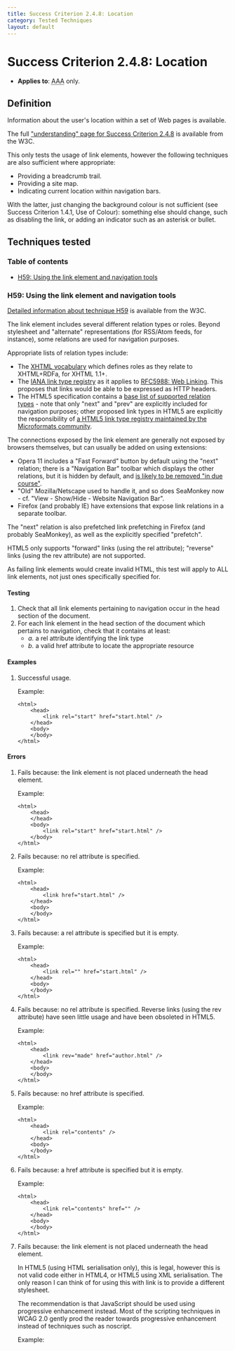 ```yaml
---
title: Success Criterion 2.4.8: Location
category: Tested Techniques
layout: default
---
```


# Success Criterion 2.4.8: Location

- **Applies to**: <abbr title="Triple A">AAA</abbr> only.

## Definition

Information about the user's location within a set of Web pages is available.

The full ["understanding" page for Success Criterion 2.4.8](http://www.w3.org/TR/UNDERSTANDING-WCAG20/navigation-mechanisms-location.html) is available from the W3C.

This only tests the usage of link elements, however the following techniques are also sufficient where appropriate:
- Providing a breadcrumb trail.
- Providing a site map.
- Indicating current location within navigation bars.

With the latter, just changing the background colour is not sufficient (see Success Criterion 1.4.1, Use of Colour): something else should change, such as disabling the link, or adding an indicator such as an asterisk or bullet.

## Techniques tested

### Table of contents

- [H59: Using the link element and navigation tools](#tech-h59)

### <a id="tech-h59">H59: Using the link element and navigation tools</a>

[Detailed information about technique H59](http://www.w3.org/TR/2010/NOTE-WCAG20-TECHS-20101014/H59) is available from the W3C.

The link element includes several different relation types or roles. Beyond stylesheet and "alternate" representations (for RSS/Atom feeds, for instance), some relations are used for navigation purposes.

Appropriate lists of relation types include:
- The [XHTML vocabulary](http://www.w3.org/1999/xhtml/vocab/) which defines roles as they relate to XHTML+RDFa, for XHTML 1.1+.
- The [IANA link type registry](http://www.iana.org/assignments/link-relations/link-relations.xml) as it applies to [RFC5988: Web Linking](http://tools.ietf.org/html/rfc5988). This proposes that links would be able to be expressed as HTTP headers.
- The HTML5 specification contains a [base list of supported relation types](http://www.whatwg.org/specs/web-apps/current-work/multipage/links.html#linkTypes) - note that only "next" and "prev" are explicitly included for navigation purposes; other proposed link types in HTML5 are explicitly the responsibility of [a HTML5 link type registry maintained by the Microformats community](http://microformats.org/wiki/existing-rel-values#HTML5_link_type_extensions).

The connections exposed by the link element are generally not exposed by browsers themselves, but can usually be added on using extensions:

* Opera 11 includes a "Fast Forward" button by default using the "next" relation; there is a "Navigation Bar" toolbar which displays the other relations, but it is hidden by default, and [is likely to be removed "in due course"](http://lists.w3.org/Archives/Public/public-html/2010Nov/0385.html).
* "Old" Mozilla/Netscape used to handle it, and so does SeaMonkey now - cf. "View - Show/Hide - Website Navigation Bar".
* Firefox (and probably IE) have extensions that expose link relations in a separate toolbar.

The "next" relation is also prefetched link prefetching in Firefox (and probably SeaMonkey), as well as the explicitly specified "prefetch".

HTML5 only supports "forward" links (using the rel attribute); "reverse" links (using the rev attribute) are not supported.

As failing link elements would create invalid HTML, this test will apply to ALL link elements, not just ones specifically specified for.

#### Testing

1. Check that all link elements pertaining to navigation occur in the head section of the document.
2. For each link element in the head section of the document which pertains to navigation, check that it contains at least:
     - *a.* a rel attribute identifying the link type
     - *b.* a valid href attribute to locate the appropriate resource

#### Examples

1.  Successful usage.

    Example:

        <html>
            <head>
                <link rel="start" href="start.html" />
            </head>
            <body>
            </body>
        </html>

#### Errors

1.  Fails because: the link element is not placed underneath the head element.

    Example:

        <html>
            <head>
            </head>
            <body>
                <link rel="start" href="start.html" />
            </body>
        </html>

1.  Fails because: no rel attribute is specified.

    Example:

        <html>
            <head>
                <link href="start.html" />
            </head>
            <body>
            </body>
        </html>

1.  Fails because: a rel attribute is specified but it is empty.

    Example:

        <html>
            <head>
                <link rel="" href="start.html" />
            </head>
            <body>
            </body>
        </html>

1.  Fails because: no rel attribute is specified. Reverse links (using the rev
attribute) have seen little usage and have been obsoleted in HTML5.

    Example:

        <html>
            <head>
                <link rev="made" href="author.html" />
            </head>
            <body>
            </body>
        </html>

1.  Fails because: no href attribute is specified.

    Example:

        <html>
            <head>
                <link rel="contents" />
            </head>
            <body>
            </body>
        </html>

1.  Fails because: a href attribute is specified but it is empty.

    Example:

        <html>
            <head>
                <link rel="contents" href="" />
            </head>
            <body>
            </body>
        </html>

1.   Fails because: the link element is not placed underneath the head element.

     In HTML5 (using HTML serialisation only), this is legal, however this is not
     valid code either in HTML4, or HTML5 using XML serialisation. The only reason
     I can think of for using this with link is to provide a different stylesheet.

     The recommendation is that JavaScript should be used using progressive
     enhancement instead. Most of the scripting techniques in WCAG 2.0 gently prod
     the reader towards progressive enhancement instead of techniques such as
     noscript.

     Example:

        <html>
            <head>
                <noscript>
                    <link rel="start" href="start.html" />
                </noscript>
            </head>
            <body>
            </body>
        </html>
